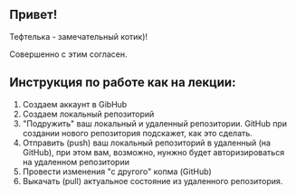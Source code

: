 ## Привет!

Тефтелька - замечательный котик)!

Совершенно с этим согласен.

## Инструкция по работе как на лекции:
1) Создаем аккаунт в GibHub
2) Создаем локальный репозиторий
3) "Подружить" ваш локальный и удаленный репозитории. GitHub при создании нового репозитория подскажет, как это сделать.
4) Отправить (push) ваш локальный репозиторий в удаленный (на GitHub), при этом вам, возможно, нунжно будет авторизироваться на удаленном репозитории
5) Провести изменения "с другого" копма (GitHub)
6) Выкачать (pull) актуальное состояние из удаленного репозитория.

